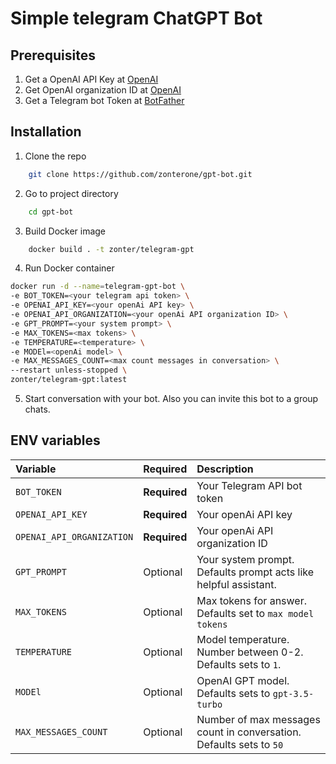 
# Simple telegram ChatGPT Bot

## Prerequisites

1. Get a OpenAI API Key at [OpenAI](https://platform.openai.com/account/api-keys)
2. Get OpenAI organization ID at [OpenAI](https://platform.openai.com/account/org-settings)
2. Get a Telegram bot Token at [BotFather](https://telegram.me/BotFather)

## Installation

1. Clone the repo

```sh
    git clone https://github.com/zonterone/gpt-bot.git
```

2. Go to project directory 

```sh
    cd gpt-bot
```

3. Build Docker image 
```sh
    docker build . -t zonter/telegram-gpt
```

4. Run Docker container

```sh
docker run -d --name=telegram-gpt-bot \
-e BOT_TOKEN=<your telegram api token> \
-e OPENAI_API_KEY=<your openAi API key> \
-e OPENAI_API_ORGANIZATION=<your openAi API organization ID> \ 
-e GPT_PROMPT=<your system prompt> \
-e MAX_TOKENS=<max tokens> \
-e TEMPERATURE=<temperature> \ 
-e MODEl=<openAi model> \
-e MAX_MESSAGES_COUNT=<max count messages in conversation> \
--restart unless-stopped \
zonter/telegram-gpt:latest
```

5. Start conversation with your bot. Also you can invite this bot to a group chats.
## ENV variables

| Variable                  | Required     | Description                                                         |
| :------------------------ | :----------- | :------------------------------------------------------------------ |
| `BOT_TOKEN`               | **Required** | Your Telegram API bot token                                         |
| `OPENAI_API_KEY`          | **Required** | Your openAi API key                                                 |
| `OPENAI_API_ORGANIZATION` | **Required** | Your openAi API organization ID                                     |
| `GPT_PROMPT`              | Optional     | Your system prompt. Defaults prompt acts like helpful assistant.    |
| `MAX_TOKENS`              | Optional     | Max tokens for answer. Defaults set to `max model tokens`           |
| `TEMPERATURE`             | Optional     | Model temperature. Number between 0-2. Defaults sets to `1`.        |
| `MODEl`                   | Optional     | OpenAI GPT model. Defaults sets to `gpt-3.5-turbo`                  |
| `MAX_MESSAGES_COUNT`      | Optional     | Number of max messages count in conversation. Defaults sets to `50` |
